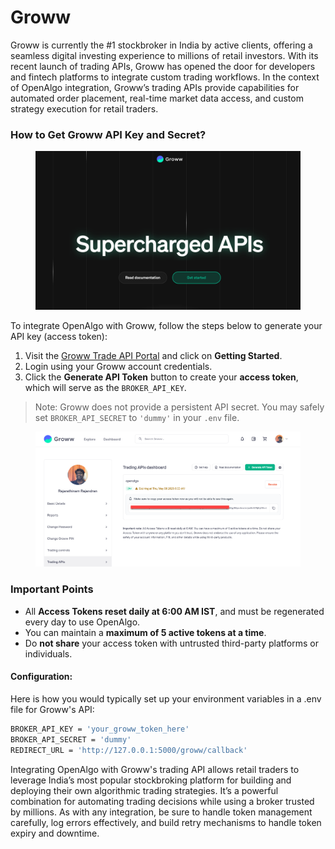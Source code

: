 # Groww

Groww is currently the #1 stockbroker in India by active clients, offering a seamless digital investing experience to millions of retail investors. With its recent launch of trading APIs, Groww has opened the door for developers and fintech platforms to integrate custom trading workflows. In the context of OpenAlgo integration, Groww’s trading APIs provide capabilities for automated order placement, real-time market data access, and custom strategy execution for retail traders.

### How to Get Groww API Key and Secret?

<figure><img src="../../.gitbook/assets/image (109).png" alt=""><figcaption></figcaption></figure>

To integrate OpenAlgo with Groww, follow the steps below to generate your API key (access token):

1. Visit the [Groww Trade API Portal](https://groww.in/trade-api) and click on **Getting Started**.
2. Login using your Groww account credentials.
3. Click the **Generate API Token** button to create your **access token**, which will serve as the `BROKER_API_KEY`.

> Note: Groww does not provide a persistent API secret. You may safely set `BROKER_API_SECRET` to `'dummy'` in your `.env` file.



<figure><img src="../../.gitbook/assets/image (1) (1).png" alt=""><figcaption></figcaption></figure>

### Important Points

* All **Access Tokens reset daily at 6:00 AM IST**, and must be regenerated every day to use OpenAlgo.
* You can maintain a **maximum of 5 active tokens at a time**.
* Do **not share** your access token with untrusted third-party platforms or individuals.

#### Configuration:

Here is how you would typically set up your environment variables in a .env file for Groww's API:

```bash
BROKER_API_KEY = 'your_groww_token_here'
BROKER_API_SECRET = 'dummy'
REDIRECT_URL = 'http://127.0.0.1:5000/groww/callback'
```

Integrating OpenAlgo with Groww's trading API allows retail traders to leverage India’s most popular stockbroking platform for building and deploying their own algorithmic trading strategies. It’s a powerful combination for automating trading decisions while using a broker trusted by millions. As with any integration, be sure to handle token management carefully, log errors effectively, and build retry mechanisms to handle token expiry and downtime.

